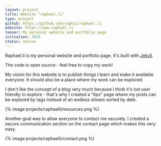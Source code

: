 ```yaml
---
layout: project
title: Website "raphael.li"
type: project
github: https://github.com/raphiz/raphael.li
website: https://www.raphael.li
teaser: My personal website and portfolio page
initiation: 2015
status: active
---
```


Raphael.li is my personal website and portfolio page. It's built with [Jekyll](https://jekyllrb.com/).

The code is open source - feel free to copy my work!

My vision for this website is to publish things I learn and make it available everyone. It should also be a place where my work can be explored.

I don't like the concept of a blog very much because I think it's not user friendly to explore - that's why I created a "tips" page where my posts can be explored by tags instead of an endless stream sorted by date.

{% image projects/raphaelli/resources.png %}

Another goal was to allow everyone to contact me securely. I created a secure communication section on the contact page which makes this very easy.

{% image projects/raphaelli/contact.png %}
